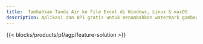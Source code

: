 ```yaml
---
title:  Tambahkan Tanda Air ke File Excel di Windows, Linux & macOS
description: Aplikasi dan API gratis untuk menambahkan watermark gambar atau teks pada file XLS, XLSX dan ODS
---
```

{{< blocks/products/pf/agp/feature-solution >}} 

